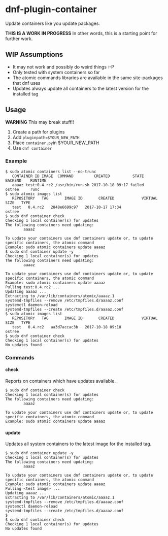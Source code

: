 # dnf-plugin-container
Update containers like you update packages.

**THIS IS A WORK IN PROGRESS**
In other words, this is a starting point for further work.


## WIP Assumptions

- It may not work and possibly do weird things :-P
- Only tested with system containers so far
- The atomic commands libraries are available in the same site-packages that dnf uses
- Updates always update all containers to the latest version for the installed tag


## Usage

**WARNING** This may break stuff!!

1. Create a path for plugins
2. Add ``pluginpath=$YOUR_NEW_PATH``
3. Place ``container.py``in $YOUR_NEW_PATH
4. Use ``dnf container``

### Example
```
$ sudo atomic containers list --no-trunc
   CONTAINER ID IMAGE  COMMAND         CREATED          STATE      BACKEND    RUNTIME
   aaaaz test:0.4.rc2 /usr/bin/run.sh 2017-10-18 09:17 failed     ostree     runc
$ sudo atomic images list
   REPOSITORY   TAG       IMAGE ID       CREATED            VIRTUAL SIZE   TYPE
   test   0.4.rc2   2848e6699c97   2017-10-17 17:34                  ostree
$ sudo dnf container check
Checking 1 local container(s) for updates
The following containers need updating:
        aaaaz

To update your containers use dnf containers update or, to update specific containers, the atomic command
Example: sudo atomic containers update aaaaz
$ sudo dnf container update -y
Checking 1 local container(s) for updates
The following containers need updating:
        aaaaz

To update your containers use dnf containers update or, to update specific containers, the atomic command
Example: sudo atomic containers update aaaaz
Pulling test:0.4.rc2 ...
Updating aaaaz ...
Extracting to /var/lib/containers/atomic/aaaaz.1
systemd-tmpfiles --remove /etc/tmpfiles.d/aaaaz.conf
systemctl daemon-reload
systemd-tmpfiles --create /etc/tmpfiles.d/aaaaz.conf
$ sudo atomic images list
   REPOSITORY   TAG       IMAGE ID       CREATED            VIRTUAL SIZE   TYPE
   test   0.4.rc2   aa3d7accac3b   2017-10-18 09:18                  ostree
$ sudo dnf container check
Checking 1 local container(s) for updates
No updates found
```

### Commands

#### check
Reports on containers which have updates available.

```
$ sudo dnf container check
Checking 1 local container(s) for updates
The following containers need updating:
        aaaaz

To update your containers use dnf containers update or, to update specific containers, the atomic command
Example: sudo atomic containers update aaaaz
```

#### update
Updates all system containers to the latest image for the installed tag.


```
$ sudo dnf container update -y
Checking 1 local container(s) for updates
The following containers need updating:
        aaaaz

To update your containers use dnf containers update or, to update specific containers, the atomic command
Example: sudo atomic containers update aaaaz
Pulling <test image> ...
Updating aaaaz ...
Extracting to /var/lib/containers/atomic/aaaaz.1
systemd-tmpfiles --remove /etc/tmpfiles.d/aaaaz.conf
systemctl daemon-reload
systemd-tmpfiles --create /etc/tmpfiles.d/aaaaz.conf
$
$ sudo dnf container check
Checking 1 local container(s) for updates
No updates found
```
